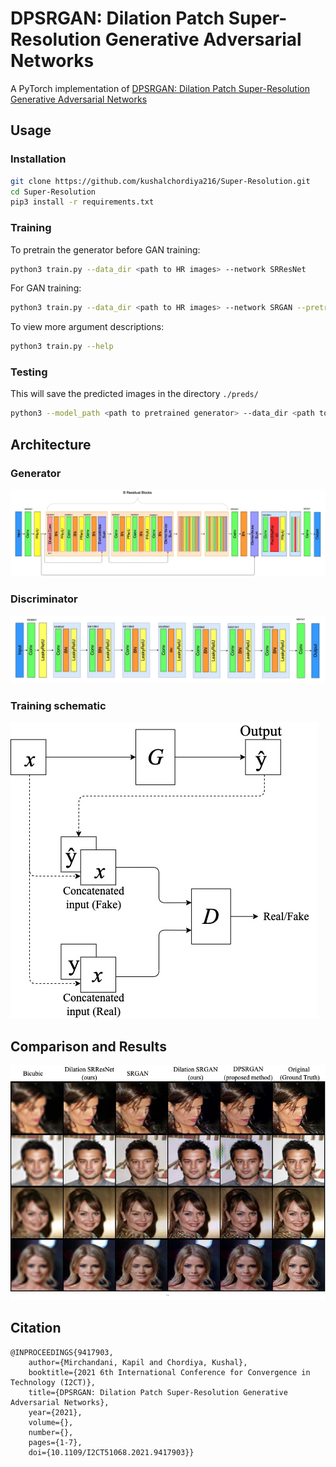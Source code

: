 # DPSRGAN: Dilation Patch Super-Resolution Generative Adversarial Networks

A PyTorch implementation of [DPSRGAN: Dilation Patch Super-Resolution Generative Adversarial Networks](https://ieeexplore.ieee.org/document/9417903)

## Usage
### Installation
```bash
git clone https://github.com/kushalchordiya216/Super-Resolution.git
cd Super-Resolution
pip3 install -r requirements.txt
```

### Training
To pretrain the generator before GAN training:
```bash
python3 train.py --data_dir <path to HR images> --network SRResNet
```

For GAN training:
```bash
python3 train.py --data_dir <path to HR images> --network SRGAN --pretrain_gen <path to pretrained generator model file>
```
To view more argument descriptions:
```bash
python3 train.py --help
```

### Testing
This will save the predicted images in the directory `./preds/`
```bash
python3 --model_path <path to pretrained generator> --data_dir <path to directory containing LR images>
```

## Architecture
### Generator
![Generator Architecture](images/generator_arch.jpeg)
### Discriminator
![Discriminator Architecture](images/discriminator_arch.jpeg)
### Training schematic
![Training schematic](images/schematic.jpeg)
## Comparison and Results
![Picture grid](images/picgrid.jpeg)
## Citation
```
@INPROCEEDINGS{9417903,
    author={Mirchandani, Kapil and Chordiya, Kushal},
    booktitle={2021 6th International Conference for Convergence in Technology (I2CT)},
    title={DPSRGAN: Dilation Patch Super-Resolution Generative Adversarial Networks},
    year={2021},  
    volume={},  
    number={},  
    pages={1-7},  
    doi={10.1109/I2CT51068.2021.9417903}}
```

